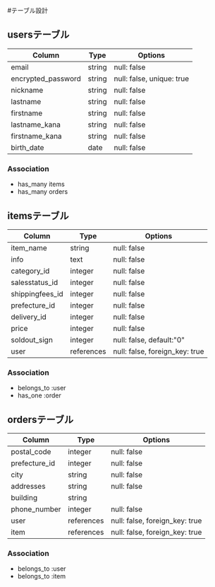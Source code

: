 #テーブル設計


## usersテーブル

| Column                | Type   | Options                   |
| --------------------- | ------ | ------------------------- |
| email                 | string | null: false               |
| encrypted_password    | string | null: false, unique: true |
| nickname              | string | null: false               |
| lastname              | string | null: false               |
| firstname             | string | null: false               |
| lastname_kana         | string | null: false               |
| firstname_kana        | string | null: false               |
| birth_date            | date   | null: false               |

### Association
- has_many  items
- has_many  orders

## itemsテーブル

| Column             | Type       | Options                       |
| ------------------ | ---------- | ----------------------------- |
| item_name          | string     | null: false                   |
| info               | text       | null: false                   |
| category_id        | integer    | null: false                   |
| salesstatus_id     | integer    | null: false                   |
| shippingfees_id    | integer    | null: false                   |
| prefecture_id      | integer    | null: false                   |
| delivery_id        | integer    | null: false                   |
| price              | integer    | null: false                   |
| soldout_sign       | integer    | null: false, default:"0"      |
| user               | references | null: false, foreign_key: true|

### Association
- belongs_to :user
- has_one :order

## ordersテーブル
| Column             | Type       | Options                        |
| ------------------ | ---------- | ------------------------------ |
| postal_code        | integer    | null: false                    |
| prefecture_id      | integer    | null: false                    |
| city               | string     | null: false                    |
| addresses          | string     | null: false                    |
| building           | string     |                                |
| phone_number       | integer    | null: false                    |
| user               | references | null: false, foreign_key: true |
| item               | references | null: false, foreign_key: true |

### Association
- belongs_to :user
- belongs_to :item